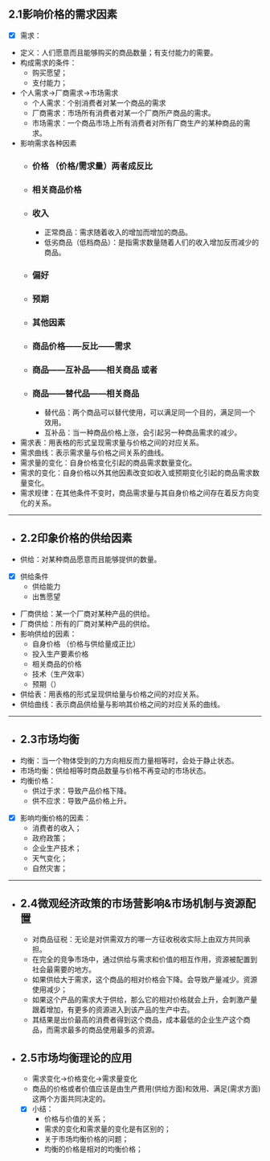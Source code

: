 ## 2.1影响价格的需求因素
- [x] 需求：
- 定义：人们愿意而且能够购买的商品数量；有支付能力的需要。
- 构成需求的条件：
  - 购买愿望；
  - 支付能力；
- 个人需求->厂商需求->市场需求
  - 个人需求：个别消费者对某一个商品的需求
  - 厂商需求：市场所有消费者对某一个厂商所产商品的需求。
  - 市场需求：一个商品市场上所有消费者对所有厂商生产的某种商品的需求。
- 影响需求各种因素
  - ### 价格  （价格/需求量）两者成反比
  - ### 相关商品价格
  - ### 收入
    - 正常商品：需求随着收入的增加而增加的商品。
    - 低劣商品（低档商品）：是指需求数量随着人们的收入增加反而减少的商品。
  - ### 偏好
  - ### 预期
  - ### 其他因素
    
  - ### 商品价格——反比——需求
  - ### 商品——互补品——相关商品 或者
  - ### 商品——替代品——相关商品
    - 替代品：两个商品可以替代使用，可以满足同一个目的，满足同一个效用。
    - 互补品：当一种商品价格上涨，会引起另一种商品需求的减少。
- 需求表：用表格的形式呈现需求量与价格之间的对应关系。
- 需求曲线：表示需求量与价格之间关系的曲线。
- 需求量的变化：自身价格变化引起的商品需求数量变化。
- 需求的变化：自身价格以外其他因素改变如收入或预期变化引起的商品需求数量变化。
- 需求规律：在其他条件不变时，商品需求量与其自身价格之间存在着反方向变化的关系。
---
- ## 2.2印象价格的供给因素
- 供给：对某种商品愿意而且能够提供的数量。
- [x] 供给条件
  - 供给能力
  - 出售愿望
- 厂商供给：某一个厂商对某种产品的供给。
- 厂商供给：所有的厂商对某种产品的供给。
- 影响供给的因素：
  - 自身价格 （价格与供给量成正比）
  - 投入生产要素价格
  - 相关商品的价格
  - 技术（生产效率）
  - 预期（）
- 供给表：用表格的形式呈现供给量与价格之间的对应关系。
- 供给曲线：表示商品供给量与影响其价格之间的对应关系的曲线。
---
- ## 2.3市场均衡
- 均衡：当一个物体受到的力方向相反而力量相等时，会处于静止状态。
- 市场均衡：供给相等时商品数量与价格不再变动的市场状态。
- 均衡价格：
  - 供过于求：导致产品价格下降。
  - 供不应求：导致产品价格上升。
- [x] 影响均衡价格的因素：
    - 消费者的收入；
    - 政府政策；
    - 企业生产技术；
    - 天气变化；
    - 自然灾害；
---
- ## 2.4微观经济政策的市场营影响&市场机制与资源配置
  - 对商品征税：无论是对供需双方的哪一方征收税收实际上由双方共同承担。
  - 在完全的竞争市场中，通过供给与需求和价值的相互作用，资源被配置到社会最需要的地方。
  - 如果供给大于需求，这个商品的相对价格会下降。会导致产量减少。资源使用减少；
  - 如果这个产品的需求大于供给，那么它的相对价格就会上升，会刺激产量跟着增加，有更多的资源进入到该产品的生产中去。
  - 其结果是出价最高的消费者得到这个商品，成本最低的企业生产这个商品，而需求最多的商品使用最多的资源。
- ## 2.5市场均衡理论的应用
  - 需求变化->价格变化->需求量变化
  - 商品的价格或者价值应该是由生产费用(供给方面)和效用、满足(需求方面)这两个方面共同决定的。
  - [x] 小结：
    - 价格与价值的关系；
    - 需求的变化和需求量的变化是有区别的；
    - 关于市场均衡价格的问题；
    - 均衡的价格是相对的均衡价格；
    